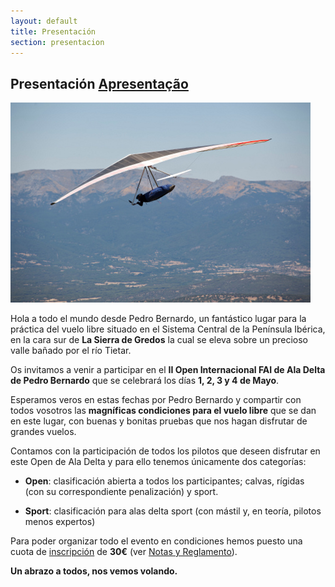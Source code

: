 ```yaml
---
layout: default
title: Presentación
section: presentacion
---
```


<h2>Presentación <a href="apresentacao.html">Apresentação</a></h2>

<img class="right" src="images/carlos_y_la_escusa.jpg" alt="Despegue oeste de Pedro Bernardo (autor Carlos 'parapen')"/>

Hola a todo el mundo desde Pedro Bernardo, un fantástico lugar para la práctica del vuelo libre situado en el Sistema Central de la Península Ibérica, en la cara sur de **La Sierra de Gredos** la cual se eleva sobre un precioso valle bañado por el río Tietar.

Os invitamos a venir a participar en el **II Open Internacional FAI de Ala Delta de Pedro Bernardo** que se celebrará los días **1, 2, 3 y 4 de Mayo**.

Esperamos veros en estas fechas por Pedro Bernardo y compartir con todos vosotros las **magníficas condiciones para el vuelo libre** que se dan en este lugar, con buenas y bonitas pruebas que nos hagan disfrutar de grandes vuelos.

Contamos con  la participación de todos los pilotos que deseen disfrutar en este Open de Ala Delta y para ello tenemos únicamente dos categorías:

* **Open**: clasificación abierta a todos los participantes; calvas, rígidas (con su correspondiente penalización) y sport.

* **Sport**: clasificación para alas delta sport (con mástil y, en teoría, pilotos menos expertos)

Para poder organizar todo el evento en condiciones hemos puesto una cuota de [inscripción](inscripcion.html "Formulario de inscripción") de **30€** (ver [Notas y Reglamento](reglamento.html)).

**Un abrazo a todos, nos vemos volando.**


